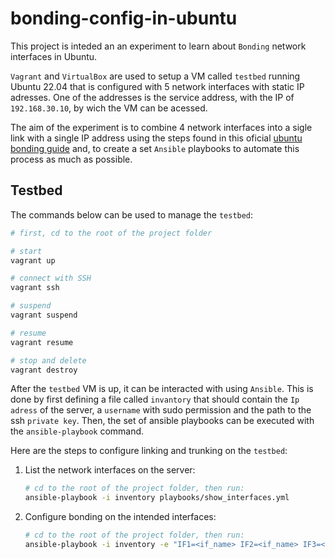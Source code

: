 # bonding-config-in-ubuntu

This project is inteded an an experiment to learn about `Bonding` network interfaces in Ubuntu.

`Vagrant` and `VirtualBox` are used to setup a VM called `testbed` running Ubuntu 22.04 that is configured with 5 network interfaces with static IP adresses. One of the addresses is the service address, with the IP of `192.168.30.10`, by wich the VM can be acessed. 

The aim of the experiment is to combine 4 network interfaces into a sigle link with a single IP address using the steps found in this oficial [ubuntu bonding guide](https://help.ubuntu.com/community/UbuntuBonding) and, to create a set `Ansible` playbooks to automate this process as much as possible.

## Testbed

The commands below can be used to manage the `testbed`:
```bash
# first, cd to the root of the project folder

# start
vagrant up

# connect with SSH
vagrant ssh

# suspend
vagrant suspend

# resume
vagrant resume

# stop and delete
vagrant destroy

```

After the `testbed` VM is up, it can be interacted with using `Ansible`. This is done by first defining a file called `invantory` that should contain the `Ip adress` of the server, a `username` with sudo permission and the path to the ssh `private key`. Then, the set of ansible playbooks can be executed with the `ansible-playbook` command.

Here are the steps to configure linking and trunking on the `testbed`:

1. List the network interfaces on the server:
   ```bash
   # cd to the root of the project folder, then run:
   ansible-playbook -i inventory playbooks/show_interfaces.yml
   ```

2. Configure bonding on the intended interfaces:
   ```bash
   # cd to the root of the project folder, then run:
   ansible-playbook -i inventory -e "IF1=<if_name> IF2=<if_name> IF3=<if_name> IF4=<if_name>" playbooks/setup_bonding.yml